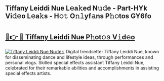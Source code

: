 ## Tiffany Leiddi Nue L𝚎a𝚔ed N𝚞𝚍e - Part-HYk Vi𝚍𝚎o L𝚎a𝚔s - H𝚘𝚝 O𝚗𝚕yf𝚊ns P𝚑𝚘tos GY6fo

# <h2><a href="http://kf01per.oniu.top/?m=Tiffany+Leiddi+Nue">🔗👉 🔴 Tiffany Leiddi Nue P𝚑ot𝚘𝚜 V𝚒d𝚎o</a></h2>

[![Tiffany Leiddi Nue Nu𝚍e𝚜](https://i.imgur.com/0qMVB7G.gif)](http://kf01per.oniu.top/?m=Tiffany+Leiddi+Nue)
Digital trendsetter Tiffany Leiddi Nue, known for disseminating dance and lifestyle ideas, through performances and personal vlogs. Skilled special effects assistant Tiffany Leiddi Nue, celebrated for their remarkable abilities and accomplishments in assisting special effects artists.  
